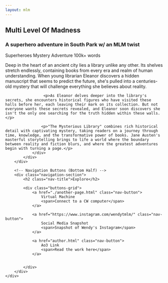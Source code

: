 ```yaml
---
layout: mlm
---
```

<body>
    <!-- Fully namespaced content that won't interfere with your header or sidebar -->
    <div class="book-container">
        <!-- Book Description (Top Half) -->
        <div class="book-section">
            <div class="book-details">
                <h2 class="book-title">Multi Level Of Madness</h2>
                <h3 class="book-subtitle">A superhero adventure in South Park w/ an MLM twist</h3>                
                <div class="book-meta">
                    <span class="meta-item">Superheroes</span>
                    <span class="meta-item">Mystery</span>
                    <span class="meta-item">Adventure</span>
                    <span class="meta-item">100k+ words</span>
                </div>                
                <div class="book-description">
                  <p>Deep in the heart of an ancient city lies a library unlike any other. Its shelves stretch endlessly, containing books from every era and realm of human understanding. When young librarian Eleanor discovers a hidden manuscript that seems to predict the future, she's pulled into a centuries-old mystery that will challenge everything she believes about reality.</p>
                    
                     <p>As Eleanor delves deeper into the library's secrets, she encounters historical figures who have visited these halls before her, each leaving their mark on its collection. But not everyone wants these secrets revealed, and Eleanor soon discovers she isn't the only one searching for the truth hidden within these walls.</p>
                    
                    <p>"The Mysterious Library" combines rich historical detail with captivating mystery, taking readers on a journey through time, knowledge, and the transformative power of books. Jane Austen's masterful storytelling brings to life a world where the boundary between reality and fiction blurs, and where the greatest adventures begin with turning a page.</p>
                </div>
            </div>
        </div>
        
        <!-- Navigation Buttons (Bottom Half) -->
        <div class="navigation-section">
            <h2 class="nav-title">Explore</h2>
            
            <div class="buttons-grid">
                <a href="./another-page.html" class="nav-button">
                    Virtual Machine
                    <span>Connect to a CW computer</span>
                </a>
                
                <a href="https://www.instagram.com/wendytmlm/" class="nav-button">
                    Social Media Snapshot
                    <span>Snapshot of Wendy's Instagram</span>
                </a>
                
                <a href="author.html" class="nav-button">
                    Ao3 Link
                    <span>Read the work here</span>
                </a>
                
                
            </div>
        </div>
    </div>
</body>